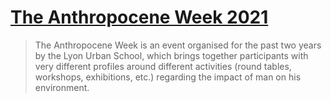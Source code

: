 # [The Anthropocene Week 2021](https://ecoleanthropocene.universite-lyon.fr/)

>The Anthropocene Week is an event organised for the past two years by the Lyon Urban School, which brings together participants with very different profiles around different activities (round tables, workshops, exhibitions, etc.) regarding the impact of man on his environment.